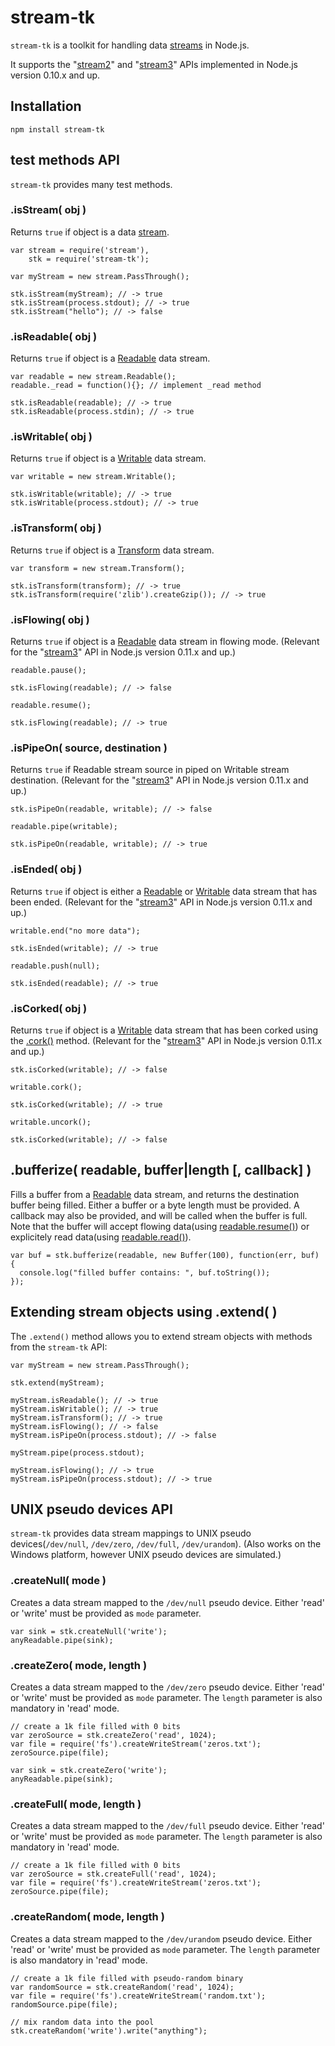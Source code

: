 stream-tk
==============

`stream-tk` is a toolkit for handling data [streams](http://nodejs.org/api/stream.html) in Node.js.

It supports the "[stream2](http://blog.nodejs.org/2012/12/20/streams2/)" and "[stream3](https://github.com/joyent/node/commit/0f8de5e1f96a07fa6de837378d29ac5f2719ec60)" APIs implemented in Node.js version 0.10.x and up.


## Installation

    npm install stream-tk


## test methods API

`stream-tk` provides many test methods.

### .isStream( obj )

Returns `true` if object is a data [stream](http://nodejs.org/api/stream.html).

    var stream = require('stream'),
        stk = require('stream-tk');
        
    var myStream = new stream.PassThrough();
    
    stk.isStream(myStream); // -> true
    stk.isStream(process.stdout); // -> true
    stk.isStream("hello"); // -> false
    
### .isReadable( obj )

Returns `true` if object is a [Readable](http://nodejs.org/api/stream.html#stream_class_stream_readable) data stream.
    
    var readable = new stream.Readable();
    readable._read = function(){}; // implement _read method
    
    stk.isReadable(readable); // -> true
    stk.isReadable(process.stdin); // -> true

### .isWritable( obj )

Returns `true` if object is a [Writable](http://nodejs.org/api/stream.html#stream_class_stream_writable) data stream.

    var writable = new stream.Writable();
    
    stk.isWritable(writable); // -> true
    stk.isWritable(process.stdout); // -> true
    
### .isTransform( obj )

Returns `true` if object is a [Transform](http://nodejs.org/api/stream.html#stream_class_stream_transform) data stream.

    var transform = new stream.Transform();
    
    stk.isTransform(transform); // -> true
    stk.isTransform(require('zlib').createGzip()); // -> true
    
### .isFlowing( obj )

Returns `true` if object is a [Readable](http://nodejs.org/api/stream.html#stream_class_stream_readable) data stream in flowing mode.
(Relevant for the "[stream3](https://github.com/joyent/node/commit/0f8de5e1f96a07fa6de837378d29ac5f2719ec60)" API in Node.js version 0.11.x and up.)

    readable.pause();
    
    stk.isFlowing(readable); // -> false
    
    readable.resume();
    
    stk.isFlowing(readable); // -> true
    
### .isPipeOn( source, destination )

Returns `true` if Readable stream source in piped on Writable stream destination.
(Relevant for the "[stream3](https://github.com/joyent/node/commit/0f8de5e1f96a07fa6de837378d29ac5f2719ec60)" API in Node.js version 0.11.x and up.)

    stk.isPipeOn(readable, writable); // -> false
    
    readable.pipe(writable);
    
    stk.isPipeOn(readable, writable); // -> true
    
### .isEnded( obj )

Returns `true` if object is either a [Readable](http://nodejs.org/api/stream.html#stream_class_stream_readable)
or [Writable](http://nodejs.org/api/stream.html#stream_class_stream_writable) data stream that has been ended.
(Relevant for the "[stream3](https://github.com/joyent/node/commit/0f8de5e1f96a07fa6de837378d29ac5f2719ec60)" API in Node.js version 0.11.x and up.)

    writable.end("no more data");
    
    stk.isEnded(writable); // -> true
    
    readable.push(null);
    
    stk.isEnded(readable); // -> true
    
### .isCorked( obj )

Returns `true` if object is a [Writable](http://nodejs.org/api/stream.html#stream_class_stream_writable) data stream that has been corked using the [.cork()](http://nodejs.org/docs/v0.11.9/api/stream.html#stream_writable_cork) method.
(Relevant for the "[stream3](https://github.com/joyent/node/commit/0f8de5e1f96a07fa6de837378d29ac5f2719ec60)" API in Node.js version 0.11.x and up.)

    stk.isCorked(writable); // -> false
    
    writable.cork();
    
    stk.isCorked(writable); // -> true
    
    writable.uncork();
    
    stk.isCorked(writable); // -> false
    
## .bufferize( readable, buffer|length [, callback] )

Fills a buffer from a [Readable](http://nodejs.org/api/stream.html#stream_class_stream_readable) data stream, and returns the destination buffer being filled. Either a buffer or a byte length must be provided. A callback may also be provided, and will be called when the buffer is full. Note that the buffer will accept flowing data(using [readable.resume()](http://nodejs.org/api/stream.html#stream_readable_resume)) or explicitely read data(using [readable.read()](http://nodejs.org/api/stream.html#stream_readable_read_size)).

    var buf = stk.bufferize(readable, new Buffer(100), function(err, buf) {
      console.log("filled buffer contains: ", buf.toString());
    });
    
## Extending stream objects using .extend( )

The `.extend()` method allows you to extend stream objects with methods from the `stream-tk` API:

    var myStream = new stream.PassThrough();

    stk.extend(myStream);
    
    myStream.isReadable(); // -> true
    myStream.isWritable(); // -> true
    myStream.isTransform(); // -> true
    myStream.isFlowing(); // -> false
    myStream.isPipeOn(process.stdout); // -> false
    
    myStream.pipe(process.stdout);
    
    myStream.isFlowing(); // -> true
    myStream.isPipeOn(process.stdout); // -> true
    
## UNIX pseudo devices API

`stream-tk` provides data stream mappings to UNIX pseudo devices(`/dev/null`, `/dev/zero`, `/dev/full`, `/dev/urandom`).
(Also works on the Windows platform, however UNIX pseudo devices are simulated.)

### .createNull( mode )

Creates a data stream mapped to the `/dev/null` pseudo device. Either 'read' or 'write' must be provided as `mode` parameter.

    var sink = stk.createNull('write');
    anyReadable.pipe(sink);

### .createZero( mode, length )

Creates a data stream mapped to the `/dev/zero` pseudo device. Either 'read' or 'write' must be provided as `mode` parameter.
The `length` parameter is also mandatory in 'read' mode.

    // create a 1k file filled with 0 bits
    var zeroSource = stk.createZero('read', 1024);
    var file = require('fs').createWriteStream('zeros.txt');
    zeroSource.pipe(file);
    
    var sink = stk.createZero('write');
    anyReadable.pipe(sink);

### .createFull( mode, length )

Creates a data stream mapped to the `/dev/full` pseudo device. Either 'read' or 'write' must be provided as `mode` parameter.
The `length` parameter is also mandatory in 'read' mode.

    // create a 1k file filled with 0 bits
    var zeroSource = stk.createFull('read', 1024);
    var file = require('fs').createWriteStream('zeros.txt');
    zeroSource.pipe(file);

### .createRandom( mode, length )

Creates a data stream mapped to the `/dev/urandom` pseudo device. Either 'read' or 'write' must be provided as `mode` parameter.
The `length` parameter is also mandatory in 'read' mode.

    // create a 1k file filled with pseudo-random binary
    var randomSource = stk.createRandom('read', 1024);
    var file = require('fs').createWriteStream('random.txt');
    randomSource.pipe(file);
    
    // mix random data into the pool
    stk.createRandom('write').write("anything");
    
